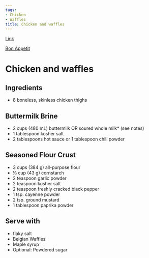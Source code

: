 ```yaml
---
tags: 
- Chicken
- Waffles
title: Chicken and waffles
---
```


[Link](https://www.sweetteaandthyme.com/fried-chicken-waffles-spicy-honey-sauce/) 

[Bon Appetit](https://www.bonappetit.com/recipe/chicken-and-waffles-recipe) 

# Chicken and waffles

## Ingredients
- 8 boneless, skinless chicken thighs

## Buttermilk Brine
- 2 cups (480 mL) buttermilk OR soured whole milk* (see notes)
- 1 tablespoon kosher salt
- 2 tablespoons hot sauce or 1 tablespoon chili powder

## Seasoned Flour Crust
- 3 cups (384 g) all-purpose flour
- ⅓ cup (43 g) cornstarch
- 2 teaspoon garlic powder
- 2 teaspoon kosher salt
- 2 teaspoon freshly cracked black pepper
- 1 tsp. cayenne powder
- 2 tsp. ground mustard
- 1 tablespoon paprika powder

## Serve with
- flaky salt
- Belgian Waffles
- Maple syrup
- Optional: Powdered sugar

